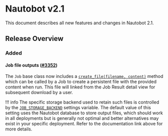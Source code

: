 # Nautobot v2.1

This document describes all new features and changes in Nautobot 2.1.

## Release Overview

### Added

#### Job file outputs ([#3352](https://github.com/nautobot/nautobot/issues/3352))

The `Job` base class now includes a [`create_file(filename, content)`](../development/jobs/index.md#file-output) method which can be called by a Job to create a persistent file with the provided content when run. This file will linked from the Job Result detail view for subsequent download by a user.

!!! info
    The specific storage backend used to retain such files is controlled by the [`JOB_STORAGE_BACKEND`](../user-guide/administration/configuration/optional-settings.md#job_storage_backend) settings variable. The default value of this setting uses the Nautobot database to store output files, which should work in all deployments but is generally not optimal and better alternatives may exist in your specific deployment. Refer to the documentation link above for more details.
